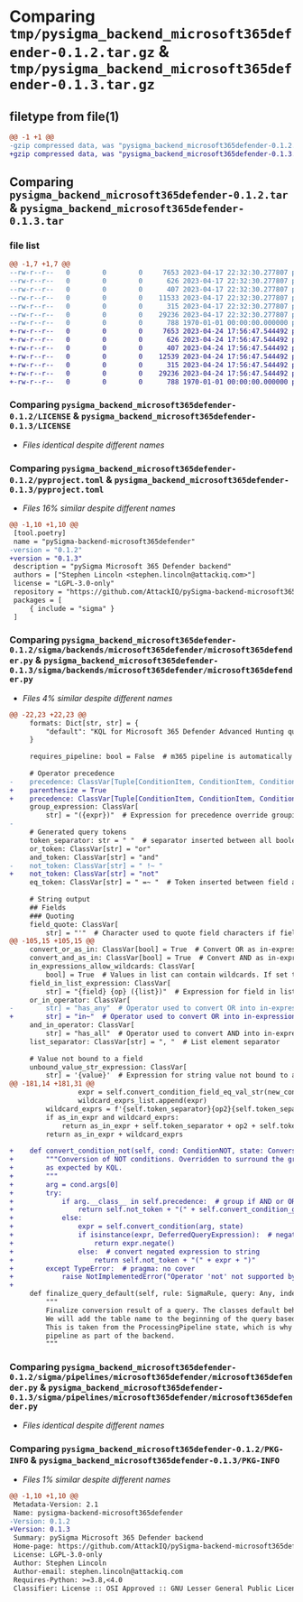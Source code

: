 # Comparing `tmp/pysigma_backend_microsoft365defender-0.1.2.tar.gz` & `tmp/pysigma_backend_microsoft365defender-0.1.3.tar.gz`

## filetype from file(1)

```diff
@@ -1 +1 @@
-gzip compressed data, was "pysigma_backend_microsoft365defender-0.1.2.tar", max compression
+gzip compressed data, was "pysigma_backend_microsoft365defender-0.1.3.tar", max compression
```

## Comparing `pysigma_backend_microsoft365defender-0.1.2.tar` & `pysigma_backend_microsoft365defender-0.1.3.tar`

### file list

```diff
@@ -1,7 +1,7 @@
--rw-r--r--   0        0        0     7653 2023-04-17 22:32:30.277807 pysigma_backend_microsoft365defender-0.1.2/LICENSE
--rw-r--r--   0        0        0      626 2023-04-17 22:32:30.277807 pysigma_backend_microsoft365defender-0.1.2/pyproject.toml
--rw-r--r--   0        0        0      407 2023-04-17 22:32:30.277807 pysigma_backend_microsoft365defender-0.1.2/sigma/backends/microsoft365defender/__init__.py
--rw-r--r--   0        0        0    11533 2023-04-17 22:32:30.277807 pysigma_backend_microsoft365defender-0.1.2/sigma/backends/microsoft365defender/microsoft365defender.py
--rw-r--r--   0        0        0      315 2023-04-17 22:32:30.277807 pysigma_backend_microsoft365defender-0.1.2/sigma/pipelines/microsoft365defender/__init__.py
--rw-r--r--   0        0        0    29236 2023-04-17 22:32:30.277807 pysigma_backend_microsoft365defender-0.1.2/sigma/pipelines/microsoft365defender/microsoft365defender.py
--rw-r--r--   0        0        0      788 1970-01-01 00:00:00.000000 pysigma_backend_microsoft365defender-0.1.2/PKG-INFO
+-rw-r--r--   0        0        0     7653 2023-04-24 17:56:47.544492 pysigma_backend_microsoft365defender-0.1.3/LICENSE
+-rw-r--r--   0        0        0      626 2023-04-24 17:56:47.544492 pysigma_backend_microsoft365defender-0.1.3/pyproject.toml
+-rw-r--r--   0        0        0      407 2023-04-24 17:56:47.544492 pysigma_backend_microsoft365defender-0.1.3/sigma/backends/microsoft365defender/__init__.py
+-rw-r--r--   0        0        0    12539 2023-04-24 17:56:47.544492 pysigma_backend_microsoft365defender-0.1.3/sigma/backends/microsoft365defender/microsoft365defender.py
+-rw-r--r--   0        0        0      315 2023-04-24 17:56:47.544492 pysigma_backend_microsoft365defender-0.1.3/sigma/pipelines/microsoft365defender/__init__.py
+-rw-r--r--   0        0        0    29236 2023-04-24 17:56:47.544492 pysigma_backend_microsoft365defender-0.1.3/sigma/pipelines/microsoft365defender/microsoft365defender.py
+-rw-r--r--   0        0        0      788 1970-01-01 00:00:00.000000 pysigma_backend_microsoft365defender-0.1.3/PKG-INFO
```

### Comparing `pysigma_backend_microsoft365defender-0.1.2/LICENSE` & `pysigma_backend_microsoft365defender-0.1.3/LICENSE`

 * *Files identical despite different names*

### Comparing `pysigma_backend_microsoft365defender-0.1.2/pyproject.toml` & `pysigma_backend_microsoft365defender-0.1.3/pyproject.toml`

 * *Files 16% similar despite different names*

```diff
@@ -1,10 +1,10 @@
 [tool.poetry]
 name = "pySigma-backend-microsoft365defender"
-version = "0.1.2"
+version = "0.1.3"
 description = "pySigma Microsoft 365 Defender backend"
 authors = ["Stephen Lincoln <stephen.lincoln@attackiq.com>"]
 license = "LGPL-3.0-only"
 repository = "https://github.com/AttackIQ/pySigma-backend-microsoft365defender"
 packages = [
     { include = "sigma" }
 ]
```

### Comparing `pysigma_backend_microsoft365defender-0.1.2/sigma/backends/microsoft365defender/microsoft365defender.py` & `pysigma_backend_microsoft365defender-0.1.3/sigma/backends/microsoft365defender/microsoft365defender.py`

 * *Files 4% similar despite different names*

```diff
@@ -22,23 +22,23 @@
     formats: Dict[str, str] = {
         "default": "KQL for Microsoft 365 Defender Advanced Hunting queries",
     }
 
     requires_pipeline: bool = False  # m365 pipeline is automatically applied
 
     # Operator precedence
-    precedence: ClassVar[Tuple[ConditionItem, ConditionItem, ConditionItem]] = (ConditionNOT, ConditionOR, ConditionAND)
+    parenthesize = True
+    precedence: ClassVar[Tuple[ConditionItem, ConditionItem, ConditionItem]] = (ConditionNOT, ConditionAND, ConditionOR)
     group_expression: ClassVar[
         str] = "({expr})"  # Expression for precedence override grouping as format string with {expr} placeholder
-
     # Generated query tokens
     token_separator: str = " "  # separator inserted between all boolean operators
     or_token: ClassVar[str] = "or"
     and_token: ClassVar[str] = "and"
-    not_token: ClassVar[str] = " !~ "
+    not_token: ClassVar[str] = "not"
     eq_token: ClassVar[str] = " =~ "  # Token inserted between field and value (without separator)
 
     # String output
     ## Fields
     ### Quoting
     field_quote: ClassVar[
         str] = "'"  # Character used to quote field characters if field_quote_pattern matches (or not, depending on field_quote_pattern_negation). No field name quoting is done if not set.
@@ -105,15 +105,15 @@
     convert_or_as_in: ClassVar[bool] = True  # Convert OR as in-expression
     convert_and_as_in: ClassVar[bool] = True  # Convert AND as in-expression
     in_expressions_allow_wildcards: ClassVar[
         bool] = True  # Values in list can contain wildcards. If set to False (default) only plain values are converted into in-expressions.
     field_in_list_expression: ClassVar[
         str] = "{field} {op} ({list})"  # Expression for field in list of values as format string with placeholders {field}, {op} and {list}
     or_in_operator: ClassVar[
-        str] = "has_any"  # Operator used to convert OR into in-expressions. Must be set if convert_or_as_in is set
+        str] = "in~"  # Operator used to convert OR into in-expressions. Must be set if convert_or_as_in is set
     and_in_operator: ClassVar[
         str] = "has_all"  # Operator used to convert AND into in-expressions. Must be set if convert_and_as_in is set
     list_separator: ClassVar[str] = ", "  # List element separator
 
     # Value not bound to a field
     unbound_value_str_expression: ClassVar[
         str] = '{value}'  # Expression for string value not bound to a field as format string with placeholder {value}
@@ -181,14 +181,31 @@
                 expr = self.convert_condition_field_eq_val_str(new_cond, state)
                 wildcard_exprs_list.append(expr)
         wildcard_exprs = f'{self.token_separator}{op2}{self.token_separator}'.join(wildcard_exprs_list)
         if as_in_expr and wildcard_exprs:
             return as_in_expr + self.token_separator + op2 + self.token_separator + wildcard_exprs
         return as_in_expr + wildcard_exprs
 
+    def convert_condition_not(self, cond: ConditionNOT, state: ConversionState) -> Union[str, DeferredQueryExpression]:
+        """Conversion of NOT conditions. Overridden to surround the group or expr of the 'not' negation with parens,
+        as expected by KQL.
+        """
+        arg = cond.args[0]
+        try:
+            if arg.__class__ in self.precedence:  # group if AND or OR condition is negated
+                return self.not_token + "(" + self.convert_condition_group(arg, state) + ")"
+            else:
+                expr = self.convert_condition(arg, state)
+                if isinstance(expr, DeferredQueryExpression):  # negate deferred expression and pass it to parent
+                    return expr.negate()
+                else:  # convert negated expression to string
+                    return self.not_token + "(" + expr + ")"
+        except TypeError:  # pragma: no cover
+            raise NotImplementedError("Operator 'not' not supported by the backend")
+
     def finalize_query_default(self, rule: SigmaRule, query: Any, index: int, state: ConversionState) -> Any:
         """
         Finalize conversion result of a query. The classes default behavior is to just return the query.
         We will add the table name to the beginning of the query based on the category of the rule.
         This is taken from the ProcessingPipeline state, which is why we automatically run the
         pipeline as part of the backend.
         """
```

### Comparing `pysigma_backend_microsoft365defender-0.1.2/sigma/pipelines/microsoft365defender/microsoft365defender.py` & `pysigma_backend_microsoft365defender-0.1.3/sigma/pipelines/microsoft365defender/microsoft365defender.py`

 * *Files identical despite different names*

### Comparing `pysigma_backend_microsoft365defender-0.1.2/PKG-INFO` & `pysigma_backend_microsoft365defender-0.1.3/PKG-INFO`

 * *Files 1% similar despite different names*

```diff
@@ -1,10 +1,10 @@
 Metadata-Version: 2.1
 Name: pysigma-backend-microsoft365defender
-Version: 0.1.2
+Version: 0.1.3
 Summary: pySigma Microsoft 365 Defender backend
 Home-page: https://github.com/AttackIQ/pySigma-backend-microsoft365defender
 License: LGPL-3.0-only
 Author: Stephen Lincoln
 Author-email: stephen.lincoln@attackiq.com
 Requires-Python: >=3.8,<4.0
 Classifier: License :: OSI Approved :: GNU Lesser General Public License v3 (LGPLv3)
```

